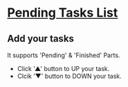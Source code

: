 # [Pending Tasks List](https://oneonlee.github.io/Vanilla-JS/07.%20Pending%20Tasks%20List/)
## Add your tasks
It supports 'Pending' & 'Finished' Parts.<br>
* Click '▲' button to UP your task.
* Clcik '▼' button to DOWN your task.
